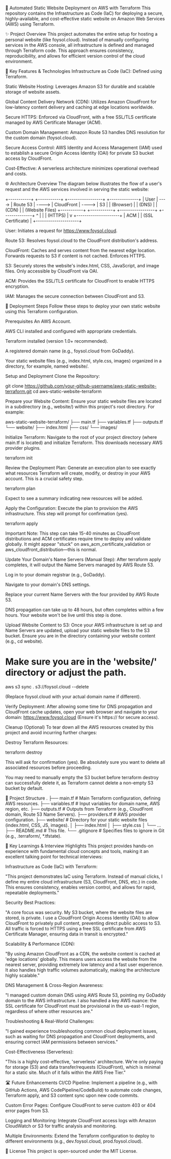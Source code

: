 🚀 Automated Static Website Deployment on AWS with Terraform
This repository contains the Infrastructure as Code (IaC) for deploying a secure, highly-available, and cost-effective static website on Amazon Web Services (AWS) using Terraform.

✨ Project Overview
This project automates the entire setup for hosting a personal website (like foysol.cloud). Instead of manually configuring services in the AWS console, all infrastructure is defined and managed through Terraform code. This approach ensures consistency, reproducibility, and allows for efficient version control of the cloud environment.

🌟 Key Features & Technologies
Infrastructure as Code (IaC): Defined using Terraform.

Static Website Hosting: Leverages Amazon S3 for durable and scalable storage of website assets.

Global Content Delivery Network (CDN): Utilizes Amazon CloudFront for low-latency content delivery and caching at edge locations worldwide.

Secure HTTPS: Enforced via CloudFront, with a free SSL/TLS certificate managed by AWS Certificate Manager (ACM).

Custom Domain Management: Amazon Route 53 handles DNS resolution for the custom domain (foysol.cloud).

Secure Access Control: AWS Identity and Access Management (IAM) used to establish a secure Origin Access Identity (OAI) for private S3 bucket access by CloudFront.

Cost-Effective: A serverless architecture minimizes operational overhead and costs.

🌐 Architecture Overview
The diagram below illustrates the flow of a user's request and the AWS services involved in serving the static website:

+-----------+       +-----------+       +-----------------+       +--------------+
|   User    | ----> | Route 53  | ----> |   CloudFront    | ----> |      S3      |
| (Browser) |       |   (DNS)   |       |      (CDN)      |       | (Website Files)
+-----------+       +-----------+       +-----------------+       +--------------+
                                            ^         |
                                            |         | (HTTPS)
                                            |         v
                                          +---------------------+
                                          |         ACM         |
                                          | (SSL Certificate)   |
                                          +---------------------+





User: Initiates a request for https://www.foysol.cloud.

Route 53: Resolves foysol.cloud to the CloudFront distribution's address.

CloudFront: Caches and serves content from the nearest edge location. Forwards requests to S3 if content is not cached. Enforces HTTPS.

S3: Securely stores the website's index.html, CSS, JavaScript, and image files. Only accessible by CloudFront via OAI.

ACM: Provides the SSL/TLS certificate for CloudFront to enable HTTPS encryption.

IAM: Manages the secure connection between CloudFront and S3.

🚀 Deployment Steps
Follow these steps to deploy your own static website using this Terraform configuration.

Prerequisites
An AWS Account.

AWS CLI installed and configured with appropriate credentials.

Terraform installed (version 1.0+ recommended).

A registered domain name (e.g., foysol.cloud from GoDaddy).

Your static website files (e.g., index.html, style.css, images) organized in a directory, for example, named website/.

Setup and Deployment
Clone the Repository:

git clone https://github.com/your-github-username/aws-static-website-terraform.git
cd aws-static-website-terraform





Prepare your Website Content:
Ensure your static website files are located in a subdirectory (e.g., website/) within this project's root directory. For example:

aws-static-website-terraform/
├── main.tf
├── variables.tf
├── outputs.tf
└── website/
    ├── index.html
    ├── css/
    └── images/





Initialize Terraform:
Navigate to the root of your project directory (where main.tf is located) and initialize Terraform. This downloads necessary AWS provider plugins.

terraform init





Review the Deployment Plan:
Generate an execution plan to see exactly what resources Terraform will create, modify, or destroy in your AWS account. This is a crucial safety step.

terraform plan





Expect to see a summary indicating new resources will be added.

Apply the Configuration:
Execute the plan to provision the AWS infrastructure. This step will prompt for confirmation (yes).

terraform apply





Important Note: This step can take 15-40 minutes as CloudFront distributions and ACM certificates require time to deploy and validate globally. It might appear "stuck" on aws_acm_certificate_validation or aws_cloudfront_distribution—this is normal.

Update Your Domain's Name Servers (Manual Step):
After terraform apply completes, it will output the Name Servers managed by AWS Route 53.

Log in to your domain registrar (e.g., GoDaddy).

Navigate to your domain's DNS settings.

Replace your current Name Servers with the four provided by AWS Route 53.

DNS propagation can take up to 48 hours, but often completes within a few hours. Your website won't be live until this step is done.

Upload Website Content to S3:
Once your AWS infrastructure is set up and Name Servers are updated, upload your static website files to the S3 bucket. Ensure you are in the directory containing your website content (e.g., cd website).

# Make sure you are in the 'website/' directory or adjust the path.
aws s3 sync . s3://foysol.cloud --delete





(Replace foysol.cloud with your actual domain name if different).

Verify Deployment:
After allowing some time for DNS propagation and CloudFront cache updates, open your web browser and navigate to your domain:
https://www.foysol.cloud
(Ensure it's https:// for secure access).

Cleanup (Optional)
To tear down all the AWS resources created by this project and avoid incurring further charges:

Destroy Terraform Resources:

terraform destroy





This will ask for confirmation (yes). Be absolutely sure you want to delete all associated resources before proceeding.

You may need to manually empty the S3 bucket before terraform destroy can successfully delete it, as Terraform cannot delete a non-empty S3 bucket by default.

📁 Project Structure
.
├── main.tf                 # Main Terraform configuration, defining AWS resources.
├── variables.tf            # Input variables for domain name, AWS region, etc.
├── outputs.tf              # Outputs from Terraform (e.g., CloudFront domain, Route 53 Name Servers).
├── providers.tf            # AWS provider configuration.
├── website/                # Directory for your static website files (index.html, CSS, JS, images).
│   ├── index.html
│   ├── style.css
│   └── ...
├── README.md               # This file.
└── .gitignore              # Specifies files to ignore in Git (e.g., .terraform/, *.tfstate).





🧠 Key Learnings & Interview Highlights
This project provides hands-on experience with fundamental cloud concepts and tools, making it an excellent talking point for technical interviews:

Infrastructure as Code (IaC) with Terraform:

"This project demonstrates IaC using Terraform. Instead of manual clicks, I define my entire cloud infrastructure (S3, CloudFront, DNS, etc.) in code. This ensures consistency, enables version control, and allows for rapid, repeatable deployments."

Security Best Practices:

"A core focus was security. My S3 bucket, where the website files are stored, is private. I use a CloudFront Origin Access Identity (OAI) to allow CloudFront to privately pull content, preventing direct public access to S3. All traffic is forced to HTTPS using a free SSL certificate from AWS Certificate Manager, ensuring data in transit is encrypted."

Scalability & Performance (CDN):

"By using Amazon CloudFront as a CDN, the website content is cached at 'edge locations' globally. This means users access the website from the nearest server, providing extremely low latency and a fast user experience. It also handles high traffic volumes automatically, making the architecture highly scalable."

DNS Management & Cross-Region Awareness:

"I managed custom domain DNS using AWS Route 53, pointing my GoDaddy domain to the AWS infrastructure. I also handled a key AWS nuance: the SSL certificate for CloudFront must be provisional in the us-east-1 region, regardless of where other resources are."

Troubleshooting & Real-World Challenges:

"I gained experience troubleshooting common cloud deployment issues, such as waiting for DNS propagation and CloudFront deployments, and ensuring correct IAM permissions between services."

Cost-Effectiveness (Serverless):

"This is a highly cost-effective, 'serverless' architecture. We're only paying for storage (S3) and data transfer/requests (CloudFront), which is minimal for a static site. Much of it falls within the AWS Free Tier."

🛣️ Future Enhancements
CI/CD Pipeline: Implement a pipeline (e.g., with GitHub Actions, AWS CodePipeline/CodeBuild) to automate code changes, Terraform apply, and S3 content sync upon new code commits.

Custom Error Pages: Configure CloudFront to serve custom 403 or 404 error pages from S3.

Logging and Monitoring: Integrate CloudFront access logs with Amazon CloudWatch or S3 for traffic analysis and monitoring.

Multiple Environments: Extend the Terraform configuration to deploy to different environments (e.g., dev.foysol.cloud, prod.foysol.cloud).

📄 License
This project is open-sourced under the MIT License.